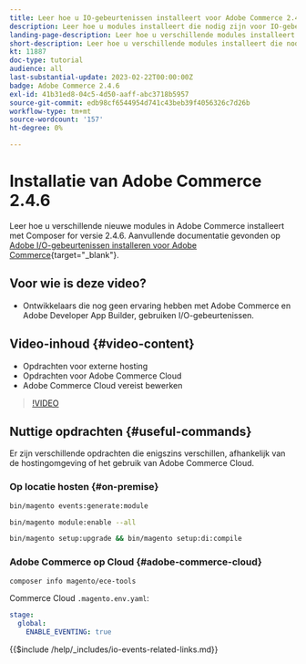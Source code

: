 ```yaml
---
title: Leer hoe u IO-gebeurtenissen installeert voor Adobe Commerce 2.4.6
description: Leer hoe u modules installeert die nodig zijn voor IO-gebeurtenissen in Adobe Commerce 2.4.6 voor gebruik in Adobe Developer App Builder
landing-page-description: Leer hoe u verschillende modules installeert die nodig zijn voor Adobe Commerce 2.4.6.
short-description: Leer hoe u verschillende modules installeert die nodig zijn voor Adobe Commerce 2.4.6.
kt: 11887
doc-type: tutorial
audience: all
last-substantial-update: 2023-02-22T00:00:00Z
badge: Adobe Commerce 2.4.6
exl-id: 41b31ed8-04c5-4d50-aaff-abc3718b5957
source-git-commit: edb98cf6544954d741c43beb39f4056326c7d26b
workflow-type: tm+mt
source-wordcount: '157'
ht-degree: 0%

---
```


# Installatie van Adobe Commerce 2.4.6

Leer hoe u verschillende nieuwe modules in Adobe Commerce installeert met Composer for versie 2.4.6. Aanvullende documentatie gevonden op [Adobe I/O-gebeurtenissen installeren voor Adobe Commerce](https://developer.adobe.com/commerce/events/get-started/installation/){target="_blank"}.

## Voor wie is deze video?

* Ontwikkelaars die nog geen ervaring hebben met Adobe Commerce en Adobe Developer App Builder, gebruiken I/O-gebeurtenissen.

## Video-inhoud {#video-content}

* Opdrachten voor externe hosting
* Opdrachten voor Adobe Commerce Cloud
* Adobe Commerce Cloud vereist bewerken

>[!VIDEO](https://video.tv.adobe.com/v/3415795?quality=12&learn=on)

## Nuttige opdrachten {#useful-commands}

Er zijn verschillende opdrachten die enigszins verschillen, afhankelijk van de hostingomgeving of het gebruik van Adobe Commerce Cloud.

### Op locatie hosten {#on-premise}

```bash
bin/magento events:generate:module

bin/magento module:enable --all

bin/magento setup:upgrade && bin/magento setup:di:compile
```

### Adobe Commerce op Cloud {#adobe-commerce-cloud}

```bash
composer info magento/ece-tools
```

Commerce Cloud `.magento.env.yaml`:

```yaml
stage:
  global:
    ENABLE_EVENTING: true
```

{{$include /help/_includes/io-events-related-links.md}}
